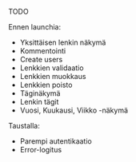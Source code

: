 TODO

Ennen launchia:

* Yksittäisen lenkin näkymä
* Kommentointi
* Create users
* Lenkkien validaatio
* Lenkkien muokkaus
* Lenkkien poisto
* Täginäkymä
* Lenkin tägit
* Vuosi, Kuukausi, Viikko -näkymä

Taustalla:

* Parempi autentikaatio
* Error-logitus